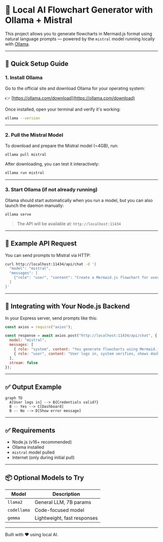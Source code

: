 # 🧠 Local AI Flowchart Generator with Ollama + Mistral

This project allows you to generate flowcharts in Mermaid.js format using natural language prompts — powered by the `mistral` model running locally with [Ollama](https://ollama.com).

---

## 🚀 Quick Setup Guide

### 1. Install Ollama

Go to the official site and download Ollama for your operating system:

👉 [https://ollama.com/download](https://ollama.com/download)

Once installed, open your terminal and verify it's working:

```bash
ollama --version
```

---

### 2. Pull the Mistral Model

To download and prepare the Mistral model (~4GB), run:

```bash
ollama pull mistral
```

After downloading, you can test it interactively:

```bash
ollama run mistral
```

---

### 3. Start Ollama (if not already running)

Ollama should start automatically when you run a model, but you can also launch the daemon manually:

```bash
ollama serve
```

> The API will be available at: `http://localhost:11434`

---

## 📡 Example API Request

You can send prompts to Mistral via HTTP:

```bash
curl http://localhost:11434/api/chat -d '{
  "model": "mistral",
  "messages": [
    {"role": "user", "content": "Create a Mermaid.js flowchart for user login process"}
  ]
}'
```

---

## 🔧 Integrating with Your Node.js Backend

In your Express server, send prompts like this:

```js
const axios = require("axios");

const response = await axios.post("http://localhost:11434/api/chat", {
  model: "mistral",
  messages: [
    { role: "system", content: "You generate flowcharts using Mermaid.js format." },
    { role: "user", content: "User logs in, system verifies, shows dashboard or error." }
  ],
  stream: false
});
```

---

## ✅ Output Example

```mermaid
graph TD
  A[User logs in] --> B{Credentials valid?}
  B -- Yes --> C[Dashboard]
  B -- No --> D[Show error message]
```

---

## ✅ Requirements

- Node.js (v16+ recommended)
- Ollama installed
- `mistral` model pulled
- Internet (only during initial pull)

---

## 📦 Optional Models to Try

| Model       | Description               |
|-------------|---------------------------|
| `llama2`    | General LLM, 7B params     |
| `codellama` | Code-focused model         |
| `gemma`     | Lightweight, fast responses |

---

Built with ❤️ using local AI.